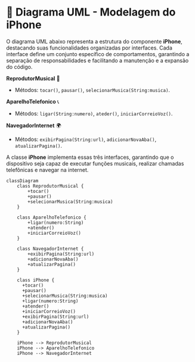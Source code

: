 # 📌 Diagrama UML - Modelagem do iPhone
O diagrama UML abaixo representa a estrutura do componente **iPhone**, destacando suas funcionalidades organizadas por interfaces. Cada interface define um conjunto específico de comportamentos, garantindo a separação de responsabilidades e facilitando a manutenção e a expansão do código.

**ReprodutorMusical** 🎵
- Métodos: `tocar()`, `pausar()`, `selecionarMusica(String:musica)`.

**AparelhoTelefonico** 📞
- Métodos: `ligar(String:numero)`, `ateder()`, `iniciarCorreioVoz()`.

**NavegadorInternet** 🌍
- Métodos: `exibirPagina(String:url)`, `adicionarNovaAba()`, `atualizarPagina()`.

A classe **iPhone** implementa essas três interfaces, garantindo que o dispositivo seja capaz de executar funções musicais, realizar chamadas telefônicas e navegar na internet.


```mermaid
classDiagram
    class ReprodutorMusical {
        +tocar()
        +pausar()
        +selecionarMusica(String:musica)
    }

    class AparelhoTelefonico {
        +ligar(numero:String)
        +atender()
        +iniciarCorreioVoz()
    }

    class NavegadorInternet {
        +exibirPagina(String:url)
        +adicionarNovaAba()
        +atualizarPagina()
    }

    class iPhone {
      +tocar()
      +pausar()
      +selecionarMusica(String:musica)
      +ligar(numero:String)
      +atender()
      +iniciarCorreioVoz()
      +exibirPagina(String:url)
      +adicionarNovaAba()
      +atualizarPagina()
    }

    iPhone --> ReprodutorMusical
    iPhone --> AparelhoTelefonico
    iPhone --> NavegadorInternet
```
